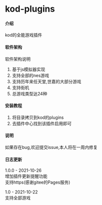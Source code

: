 # kod-plugins

#### 介绍
kod的全能游戏插件

#### 软件架构
软件架构说明  
1. 基于js模拟器实现  
2. 支持全部的nes游戏  
3. 支持历年来任天堂,世嘉的大部分游戏  
4. 支持街机  
5. 总游戏类型达24种  

#### 安装教程

1.  将目录拷贝到kod的plugins  
2.  去插件中心找到该插件启用即可  

#### 说明
如果存在bug,欢迎提交issue,本人将在一周内修复  

#### 日志更新

1.0.0 - 2021-10-26  
增加插件更新提醒功能  
支持https(感谢gitee的Pages服务)  

1.0 - 2021-10-22  
支持全部游戏  
